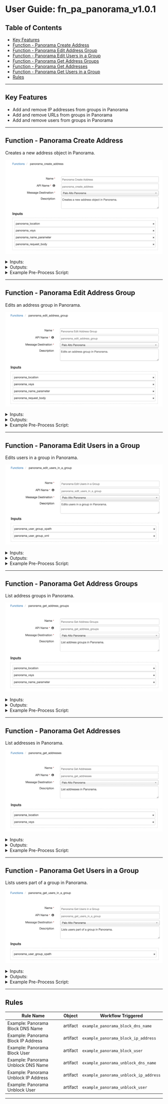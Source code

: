 <!--
  This User README.md is generated by running:
  "resilient-circuits docgen -p fn_pa_panorama --only-user-guide"

  It is best edited using a Text Editor with a Markdown Previewer. VS Code
  is a good example. Checkout https://guides.github.com/features/mastering-markdown/
  for tips on writing with Markdown

  If you make manual edits and run docgen again, a .bak file will be created

  Store any screenshots in the "doc/screenshots" directory and reference them like:
  ![screenshot: screenshot_1](./screenshots/screenshot_1.png)
-->

# **User Guide:** fn\_pa\_panorama\_v1.0.1

## Table of Contents
- [Key Features](#key-features)
- [Function - Panorama Create Address](#function---panorama-create-address)
- [Function - Panorama Edit Address Group](#function---panorama-edit-address-group)
- [Function - Panorama Edit Users in a Group](#function---panorama-edit-users-in-a-group)
- [Function - Panorama Get Address Groups](#function---panorama-get-address-groups)
- [Function - Panorama Get Addresses](#function---panorama-get-addresses)
- [Function - Panorama Get Users in a Group](#function---panorama-get-users-in-a-group)
- [Rules](#rules)

---

## Key Features
<!--
  List the Key Features of the Integration
-->
* Add and remove IP addresses from groups in Panorama
* Add and remove URLs from groups in Panorama
* Add and remove users from groups in Panorama

---

## Function - Panorama Create Address
Creates a new address object in Panorama.

 ![screenshot: fn-panorama-create-address ](./screenshots/fn-panorama-create-address.png)

<details><summary>Inputs:</summary>
<p>

| Name | Type | Required | Example | Tooltip |
| ---- | :--: | :------: | ------- | ------- |
| `panorama_location` | `select` | Yes | `-` | Location of the entry. |
| `panorama_vsys` | `text` | No | `-` | Name of the vsys when location type is 'vsys' or 'panorama-pushed'. |
| `panorama_name_parameter` | `text` | No | `-` | Useful to return back one item, ie: 1 Address Group. |
| `panorama_request_body` | `textarea` | No | `-` | - |

</p>
</details>

<details><summary>Outputs:</summary>
<p>

```python
results = {
  "content": {
    "@code": "20",
    "@status": "success",
    "msg": "command succeeded"
  },
  "inputs": {
    "panorama_location": {
      "id": 801,
      "name": "vsys"
    },
    "panorama_name_parameter": "8.8.8.8",
    "panorama_request_body": {
      "content": "{\n\"entry\": {\n  \"@name\": \"8.8.8.8\",\n  \"description\": \"8.8.8.8\",\n  \"ip-netmask\": \"8.8.8.8\"\n}\n}",
      "format": "text"
    },
    "panorama_vsys": "vsys1"
  },
  "metrics": {
    "execution_time_ms": 182,
    "host": "",
    "package": "fn-pa-panorama",
    "package_version": "1.0.0",
    "timestamp": "2019-06-25 15:21:23",
    "version": "1.0"
  },
  "raw": "{\"msg\": \"command succeeded\", \"@status\": \"success\", \"@code\": \"20\"}",
  "reason": null,
  "success": true,
  "version": "1.0"
}
```

</p>
</details>

<details><summary>Example Pre-Process Script:</summary>
<p>

```python
inputs.panorama_location = "vsys"
inputs.panorama_vsys = "vsys1"
inputs.panorama_name_parameter = artifact.value

body = '''{{
"entry": {{
  "@name": "{}",
  "description": "{}",
  "fqdn": "{}"
}}
}}'''.format(artifact.value, artifact.value, artifact.value)

inputs.panorama_request_body = body
```

</p>
</details>

---
## Function - Panorama Edit Address Group
Edits an address group in Panorama.

 ![screenshot: fn-panorama-edit-address-group ](./screenshots/fn-panorama-edit-address-group.png)

<details><summary>Inputs:</summary>
<p>

| Name | Type | Required | Example | Tooltip |
| ---- | :--: | :------: | ------- | ------- |
| `panorama_location` | `select` | Yes | `-` | Location of the entry. |
| `panorama_vsys` | `text` | No | `-` | Name of the vsys when location type is 'vsys' or 'panorama-pushed'. |
| `panorama_name_parameter` | `text` | No | `-` | Useful to return back one item, ie: 1 Address Group. |
| `panorama_request_body` | `textarea` | No | `-` | - |

</p>
</details>

<details><summary>Outputs:</summary>
<p>

```python
results = {
  "content": {
    "@code": "20",
    "@status": "success",
    "msg": "command succeeded"
  },
  "inputs": {
    "panorama_location": {
      "id": 801,
      "name": "vsys"
    },
    "panorama_name_parameter": "Blocked Group",
    "panorama_request_body": {
      "content": "{\n  \"entry\": {\n    \"@name\": \"Blocked Group\",\n    \"description\": \"None\",\n    \"static\": {\n      \"member\": [\"Test\", \"google.com\"]\n    }\n    }\n  }",
      "format": "text"
    },
    "panorama_vsys": "vsys1"
  },
  "metrics": {
    "execution_time_ms": 182,
    "host": "",
    "package": "fn-pa-panorama",
    "package_version": "1.0.0",
    "timestamp": "2019-06-25 15:19:10",
    "version": "1.0"
  },
  "raw": "{\"msg\": \"command succeeded\", \"@status\": \"success\", \"@code\": \"20\"}",
  "reason": null,
  "success": true,
  "version": "1.0"
}
```

</p>
</details>

<details><summary>Example Pre-Process Script:</summary>
<p>

```python
def list_to_json_str(l):
  string_list = "["
  for item in l:
    string_list = string_list + '"' + item + '"'
    if item != l[-1]:
      string_list = string_list + ", "
  return string_list + "]"

inputs.panorama_location = "vsys"
inputs.panorama_vsys = "vsys1"

dns_name = ""
group = workflow.properties.panorama_address_groups.content.result.entry[0]

# If new address was created
if workflow.properties.panorama_create_address is not None:
  dns_name = artifact.value
# Else find it in the list of addresses
else:
  addresses = workflow.properties.panorama_address_list.content.result.entry
  for address in addresses:
    if address["fqdn"] == artifact.value:
      dns_name = address["@name"]
      break

group_name = group["@name"]
des = group["description"]

if group["static"]["member"]:
  member_list = group["static"]["member"]
else:
  member_list = []
if dns_name not in member_list:
  member_list.append(dns_name)

inputs.panorama_name_parameter = group_name

body = '''{{
  "entry": {{
    "@name": "{}",
    "description": "{}",
    "static": {{
      "member": {}
    }}
    }}
  }}'''.format(group_name, des, list_to_json_str(member_list))

inputs.panorama_request_body = body

```

</p>
</details>

---
## Function - Panorama Edit Users in a Group
Edits users in a group in Panorama.

 ![screenshot: fn-panorama-edit-users-in-a-group ](./screenshots/fn-panorama-edit-users-in-a-group.png)

<details><summary>Inputs:</summary>
<p>

| Name | Type | Required | Example | Tooltip |
| ---- | :--: | :------: | ------- | ------- |
| `panorama_user_group_xpath` | `text` | No | `/config/shared/local-user-database/user-group/entry[@name='Blocked_Users']` | xpath to the user group you want to use |
| `panorama_user_group_xml` | `textarea` | No | `-` | xml structure indicating which users are members of the group |

</p>
</details>

<details><summary>Outputs:</summary>
<p>

```python
results = {
    "content": {
        "response": {
            "@code": "20", 
            "@status": "success", 
            "msg": "command succeeded"
        }, 
        "xml_response": "<response status=\"success\" code=\"20\"><msg>command succeeded</msg></response>"
    }, 
    "inputs": {
        "panorama_user_group_xml": {
            "content": "\n<entry name=\"Blocked_Users\">\n    <user>\n      <member>Blocked_User</member>\n    </user>\n</entry>\n", 
            "format": "text"
        }, 
        "panorama_user_group_xpath": "/config/shared/local-user-database/user-group/entry[@name='Blocked_Users']"
    }, 
    "metrics": {
        "execution_time_ms": 201, 
        "host": "", 
        "package": "fn-pa-panorama", 
        "package_version": "1.0.0", 
        "timestamp": "2019-06-27 10:50:50", 
        "version": "1.0"
    }, 
    "raw": "{\"response\": {\"@status\": \"success\", \"@code\": \"20\", \"msg\": \"command succeeded\"}, \"xml_response\": \"<response status=\\\"success\\\" code=\\\"20\\\"><msg>command succeeded</msg></response>\"}", 
    "reason": null, 
    "success": true, 
    "version": "1.0"
}
```

</p>
</details>

<details><summary>Example Pre-Process Script:</summary>
<p>

```python
###
# Set this to the name of the user group you wish to add a user to
group_name = "Blocked_Users"

# Set this to the xpath of the group you are interested in
inputs.panorama_user_group_xpath = "/config/shared/local-user-database/user-group/entry[@name='{}']".format(group_name)
###

users_list = workflow.properties.panorama_users.content.user_list

# Add new user to the 'users_list' if it is not already in the group
if artifact.value not in users_list:
  users_list.append(artifact.value)

# Build xml which the funciton will send to Panorama
panorama_xml = '''
<entry name="{}">
    <user>'''.format(group_name)

# Add member nodes with the username to the xml string
for user in users_list:
  panorama_xml = panorama_xml + "\n      <member>" + user + "</member>"

# Add the ending of the xml to the string
xml_ending = """
    </user>
</entry>
"""
panorama_xml = panorama_xml + xml_ending

inputs.panorama_user_group_xml = panorama_xml

```

</p>
</details>

---
## Function - Panorama Get Address Groups
List address groups in Panorama.

 ![screenshot: fn-panorama-get-address-groups ](./screenshots/fn-panorama-get-address-groups.png)

<details><summary>Inputs:</summary>
<p>

| Name | Type | Required | Example | Tooltip |
| ---- | :--: | :------: | ------- | ------- |
| `panorama_location` | `select` | Yes | `-` | Location of the entry. |
| `panorama_vsys` | `text` | No | `-` | Name of the vsys when location type is 'vsys' or 'panorama-pushed'. |
| `panorama_name_parameter` | `text` | No | `-` | Useful to return back one item, ie: 1 Address Group. |

</p>
</details>

<details><summary>Outputs:</summary>
<p>

```python
results = {
  "content": {
    "@code": "19",
    "@status": "success",
    "result": {
      "@count": "1",
      "@total-count": "1",
      "entry": [
        {
          "@location": "vsys",
          "@name": "Blocked Group",
          "@vsys": "vsys1",
          "description": "None",
          "static": {
            "member": [
              "Test",
              "google.com"
            ]
          }
        }
      ]
    }
  },
  "inputs": {
    "panorama_location": {
      "id": 801,
      "name": "vsys"
    },
    "panorama_name_parameter": "Blocked Group",
    "panorama_vsys": "vsys1"
  },
  "metrics": {
    "execution_time_ms": 243,
    "host": "brians-mbp.cambridge.ibm.com",
    "package": "fn-pa-panorama",
    "package_version": "1.0.0",
    "timestamp": "2019-06-25 15:21:21",
    "version": "1.0"
  },
  "raw": "{\"@status\": \"success\", \"@code\": \"19\", \"result\": {\"@total-count\": \"1\", \"entry\": [{\"@vsys\": \"vsys1\", \"@location\": \"vsys\", \"static\": {\"member\": [\"Test\", \"google.com\"]}, \"@name\": \"Blocked Group\", \"description\": \"None\"}], \"@count\": \"1\"}}",
  "reason": null,
  "success": true,
  "version": "1.0"
}
```

</p>
</details>

<details><summary>Example Pre-Process Script:</summary>
<p>

```python
inputs.panorama_location = "vsys"
inputs.panorama_vsys = "vsys1"
inputs.panorama_name_parameter = "Blocked Group"
```

</p>
</details>

---
## Function - Panorama Get Addresses
List addresses in Panorama.

 ![screenshot: fn-panorama-get-addresses ](./screenshots/fn-panorama-get-addresses.png)

<details><summary>Inputs:</summary>
<p>

| Name | Type | Required | Example | Tooltip |
| ---- | :--: | :------: | ------- | ------- |
| `panorama_location` | `select` | Yes | `-` | Location of the entry. |
| `panorama_vsys` | `text` | No | `-` | Name of the vsys when location type is 'vsys' or 'panorama-pushed'. |

</p>
</details>

<details><summary>Outputs:</summary>
<p>

```python
results = {
  "content": {
    "@code": "19",
    "@status": "success",
    "result": {
      "@count": "3",
      "@total-count": "3",
      "entry": [
        {
          "@location": "vsys",
          "@name": "Test",
          "@vsys": "vsys1",
          "ip-netmask": "1.1.1.1"
        },
        {
          "@location": "vsys",
          "@name": "9.9.9.9",
          "@vsys": "vsys1",
          "description": "9.9.9.9",
          "ip-netmask": "9.9.9.9"
        },
        {
          "@location": "vsys",
          "@name": "google.com",
          "@vsys": "vsys1",
          "description": "google.com",
          "fqdn": "google.com"
        }
      ]
    }
  },
  "inputs": {
    "panorama_location": {
      "id": 801,
      "name": "vsys"
    },
    "panorama_vsys": "vsys1"
  },
  "metrics": {
    "execution_time_ms": 264,
    "host": "",
    "package": "fn-pa-panorama",
    "package_version": "1.0.0",
    "timestamp": "2019-06-25 14:57:42",
    "version": "1.0"
  },
  "raw": "{\"@status\": \"success\", \"@code\": \"19\", \"result\": {\"@total-count\": \"3\", \"entry\": [{\"@vsys\": \"vsys1\", \"@location\": \"vsys\", \"ip-netmask\": \"1.1.1.1\", \"@name\": \"Test\"}, {\"@vsys\": \"vsys1\", \"@location\": \"vsys\", \"ip-netmask\": \"9.9.9.9\", \"@name\": \"9.9.9.9\", \"description\": \"9.9.9.9\"}, {\"@vsys\": \"vsys1\", \"@location\": \"vsys\", \"@name\": \"google.com\", \"description\": \"google.com\", \"fqdn\": \"google.com\"}], \"@count\": \"3\"}}",
  "reason": null,
  "success": true,
  "version": "1.0"
}
```

</p>
</details>

<details><summary>Example Pre-Process Script:</summary>
<p>

```python
inputs.panorama_location = "vsys"
inputs.panorama_vsys = "vsys1"
```

</p>
</details>

---
## Function - Panorama Get Users in a Group
Lists users part of a group in Panorama.

 ![screenshot: fn-panorama-get-users-in-a-group ](./screenshots/fn-panorama-get-users-in-a-group.png)

<details><summary>Inputs:</summary>
<p>

| Name | Type | Required | Example | Tooltip |
| ---- | :--: | :------: | ------- | ------- |
| `panorama_user_group_xpath` | `text` | No | `/config/shared/local-user-database/user-group/entry[@name='Blocked_Users']` | xpath to the user group you want to use |

</p>
</details>

<details><summary>Outputs:</summary>
<p>

```python
results = {
    "content": {
        "response": {
            "@code": "19", 
            "@status": "success", 
            "result": {
                "@count": "1", 
                "@total-count": "1", 
                "entry": {
                    "@admin": "admin", 
                    "@dirtyId": "14", 
                    "@name": "Blocked_Users", 
                    "@time": "2019/06/27 07:45:48"
                }
            }
        }, 
        "user_list": [], 
        "xml_response": "<response status=\"success\" code=\"19\"><result total-count=\"1\" count=\"1\">\n  <entry name=\"Blocked_Users\" admin=\"admin\" dirtyId=\"14\" time=\"2019/06/27 07:45:48\"/>\n</result></response>"
    }, 
    "inputs": {
        "panorama_user_group_xpath": "/config/shared/local-user-database/user-group/entry[@name='Blocked_Users']"
    }, 
    "metrics": {
        "execution_time_ms": 200, 
        "host": "", 
        "package": "fn-pa-panorama", 
        "package_version": "1.0.0", 
        "timestamp": "2019-06-27 10:47:52", 
        "version": "1.0"
    }, 
    "raw": "{\"response\": {\"@status\": \"success\", \"@code\": \"19\", \"result\": {\"@total-count\": \"1\", \"@count\": \"1\", \"entry\": {\"@name\": \"Blocked_Users\", \"@admin\": \"admin\", \"@dirtyId\": \"14\", \"@time\": \"2019/06/27 07:45:48\"}}}, \"user_list\": [], \"xml_response\": \"<response status=\\\"success\\\" code=\\\"19\\\"><result total-count=\\\"1\\\" count=\\\"1\\\">\\n  <entry name=\\\"Blocked_Users\\\" admin=\\\"admin\\\" dirtyId=\\\"14\\\" time=\\\"2019/06/27 07:45:48\\\"/>\\n</result></response>\"}", 
    "reason": null, 
    "success": true, 
    "version": "1.0"
}
```

</p>
</details>

<details><summary>Example Pre-Process Script:</summary>
<p>

```python
# Set this to the xpath of the group you are interested in
inputs.panorama_user_group_xpath = "/config/shared/local-user-database/user-group/entry[@name='Blocked_Users']"
```

</p>
</details>

---



## Rules
| Rule Name | Object | Workflow Triggered |
| --------- | ------ | ------------------ |
| Example: Panorama Block DNS Name | artifact | `example_panorama_block_dns_name` |
| Example: Panorama Block IP Address | artifact | `example_panorama_block_ip_address` |
| Example: Panorama Block User | artifact | `example_panorama_block_user` |
| Example: Panorama Unblock DNS Name | artifact | `example_panorama_unblock_dns_name` |
| Example: Panorama Unblock IP Address | artifact | `example_panorama_unblock_ip_address` |
| Example: Panorama Unblock User | artifact | `example_panorama_unblock_user` |
---

<!--
## Inform Resilient Users
  Use this section to optionally provide additional information so that Resilient playbook 
  designer can get the maximum benefit of your integration.
-->